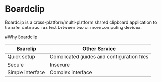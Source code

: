 # Boardclip

Boardclip is a cross-platform/multi-platform shared clipboard application to transfer data such as text between two or more computing devices.

#Why Boardclip

| Boarclip | Other Service |
| --- | --- |
| Quick setup | Complicated guides and configuration files |
| Secure | Insecure |
| Simple interface | Complex interface |
